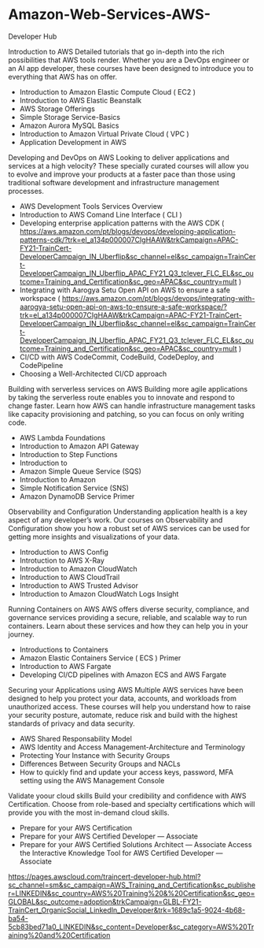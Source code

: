 # Amazon-Web-Services-AWS-

Developer Hub 

Introduction to AWS
Detailed tutorials that go in-depth into the rich possibilities that AWS tools render. Whether you are a DevOps engineer or an AI app developer, these courses have been designed to introduce you to everything that AWS has on offer.
- Introduction to Amazon Elastic Compute Cloud ( EC2 ) 
- Introduction to AWS Elastic Beanstalk 
- AWS Storage Offerings
- Simple Storage Service-Basics
- Amazon Aurora MySQL Basics
- Introduction to Amazon Virtual Private Cloud ( VPC ) 
- Application Development in AWS 

Developing and DevOps on AWS 
Looking to deliver applications and services at a high velocity? These specially curated courses will allow you to evolve and improve your products at a faster pace than those using traditional software development and infrastructure management processes.
- AWS Development Tools Services Overview 
- Introduction to AWS Comand Line Interface ( CLI ) 
- Developing enterprise application patterns with the AWS CDK
( https://aws.amazon.com/pt/blogs/devops/developing-application-patterns-cdk/?trk=el_a134p000007CIgHAAW&trkCampaign=APAC-FY21-TrainCert-DeveloperCampaign_IN_Uberflip&sc_channel=el&sc_campaign=TrainCert-DeveloperCampaign_IN_Uberflip_APAC_FY21_Q3_tclever_FLC_EL&sc_outcome=Training_and_Certification&sc_geo=APAC&sc_country=mult ) 
- Integrating with Aarogya Setu Open API on AWS to ensure a safe workspace
( https://aws.amazon.com/pt/blogs/devops/integrating-with-aarogya-setu-open-api-on-aws-to-ensure-a-safe-workspace/?trk=el_a134p000007CIgHAAW&trkCampaign=APAC-FY21-TrainCert-DeveloperCampaign_IN_Uberflip&sc_channel=el&sc_campaign=TrainCert-DeveloperCampaign_IN_Uberflip_APAC_FY21_Q3_tclever_FLC_EL&sc_outcome=Training_and_Certification&sc_geo=APAC&sc_country=mult )
- CI/CD with AWS CodeCommit, CodeBuild, CodeDeploy, and CodePipeline
- Choosing a Well-Architected CI/CD approach

Building with serverless services on AWS
Building more agile applications by taking the serverless route enables you to innovate and respond to change faster. Learn how AWS can handle infrastructure management tasks like capacity provisioning and patching, so you can focus on only writing code.
- AWS Lambda Foundations
- Introduction to Amazon API Gateway
- Introduction to Step Functions
- Introduction to
- Amazon Simple Queue Service (SQS)
- Introduction to Amazon
- Simple Notification Service (SNS)
- Amazon DynamoDB Service Primer

Observability and Configuration
Understanding application health is a key aspect of any developer’s work. Our courses on Observability and Configuration show you how a robust set of AWS services can be used for getting more insights and visualizations of your data.
- Introduction to AWS Config
- Introtuction to AWS X-Ray 
- Introduction to Amazon CloudWatch 
- Introduction to AWS CloudTrail
- Introduction to AWS Trusted Advisor 
- Introduction to Amazon CloudWatch Logs Insight 


Running Containers on AWS 
AWS offers diverse security, compliance, and governance services providing a secure, reliable, and scalable way to run containers. Learn about these services and how they can help you in your journey.
- Introductions to Containers 
- Amazon Elastic Containers Service ( ECS ) Primer 
- Introduction to AWS Fargate 
- Developing CI/CD pipelines with Amazon ECS and AWS Fargate 

Securing your Applications using AWS 
Multiple AWS services have been designed to help you protect your data, accounts, and workloads from unauthorized access. These courses will help you understand how to raise your security posture, automate, reduce risk and build with the highest standards of privacy and data security.
- AWS Shared Responsability Model 
- AWS Identity and Access Management-Architecture and Terminology 
- Protecting Your Instance with Security Groups
- Differences Between Security Groups and NACLs
- How to quickly find and update your access keys, password, MFA setting using the AWS Management Console

Validate yoour cloud skills
Build your credibility and confidence with AWS Certification. Choose from role-based and specialty certifications which will provide you with the most in-demand cloud skills.
- Prepare for your AWS Certification
- Prepare for your AWS Certified Developer — Associate
- Prepare for your AWS Certified Solutions Architect — Associate
Access the Interactive Knowledge Tool for AWS Certified Developer — Associate




https://pages.awscloud.com/traincert-developer-hub.html?sc_channel=sm&sc_campaign=AWS_Training_and_Certification&sc_publisher=LINKEDIN&sc_country=AWS%20Training%20&%20Certification&sc_geo=GLOBAL&sc_outcome=adoption&trkCampaign=GLBL-FY21-TrainCert_OrganicSocial_LinkedIn_Developer&trk=1689c1a5-9024-4b68-ba54-5cb83bed71a0_LINKEDIN&sc_content=Developer&sc_category=AWS%20Training%20and%20Certification





